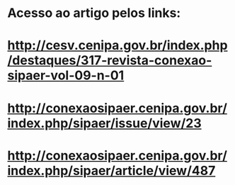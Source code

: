 # Acesso ao artigo pelos links:
# http://cesv.cenipa.gov.br/index.php/destaques/317-revista-conexao-sipaer-vol-09-n-01

# http://conexaosipaer.cenipa.gov.br/index.php/sipaer/issue/view/23

# http://conexaosipaer.cenipa.gov.br/index.php/sipaer/article/view/487

